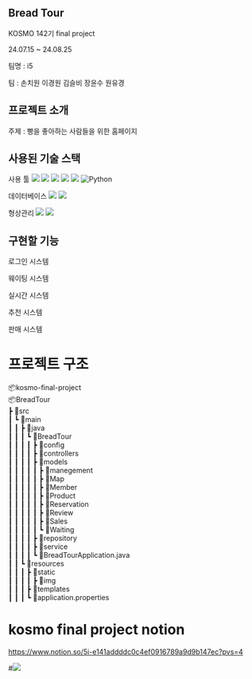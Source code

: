 ## Bread Tour

KOSMO 142기 final project

24.07.15 ~ 24.08.25

팀명   : i5

팀     : 손치원 이경원 김슬비 장윤수 원유경

## 프로젝트 소개

주제    : 빵을 좋아하는 사람들을 위한 홈페이지

## 사용된 기술 스택
사용 툴
<img src="https://img.shields.io/badge/java-007396?style=for-the-badge&logo=OpenJDK&logoColor=white"> 
<img src="https://img.shields.io/badge/Spring-6DB33F?style=for-the-badge&logo=Spring&logoColor=white"> 
<img src="https://img.shields.io/badge/Javascript-F7DF1E?style=for-the-badge&logo=javascript&logoColor=FFF"/> 
<img src="https://img.shields.io/badge/HTML5-E34F26?style=for-the-badge&logo=html5&logoColor=FFF"/>
<img src="https://img.shields.io/badge/CSS3-1572B6?style=for-the-badge&logo=css3&logoColor=FFF"/> 
![Python](https://img.shields.io/badge/python-3670A0?style=for-the-badge&logo=python&logoColor=ffdd54)

데이터베이스
<img src="https://img.shields.io/badge/MySQL-4479A1?style=for-the-badge&logo=MySQL&logoColor=white">
<img src="https://img.shields.io/badge/mongodb-47A248?style=for-the-badge&logo=mongodb&logoColor=white">

형상관리
<img src="https://img.shields.io/badge/github-181717?style=for-the-badge&logo=github&logoColor=white">
<img src="https://img.shields.io/badge/notion-000000?style=for-the-badge&logo=notion&logoColor=white">

## 구현할 기능

로그인 시스템

웨이팅 시스템

실시간 시스템

추천 시스템

판매 시스템

# 프로젝트 구조

📦kosmo-final-project<br>
 📦BreadTour<br>
 ┣ 📂src<br>
 ┃ ┗ 📂main<br>
 ┃ ┃ ┣ 📂java<br>
 ┃ ┃ ┃ ┗ 📂BreadTour<br>
 ┃ ┃ ┃ ┃ ┣ 📂config<br>
 ┃ ┃ ┃ ┃ ┣ 📂controllers<br>
 ┃ ┃ ┃ ┃ ┣ 📂models<br>
 ┃ ┃ ┃ ┃ ┃ ┣ 📂manegement<br>
 ┃ ┃ ┃ ┃ ┃ ┣ 📂Map<br>
 ┃ ┃ ┃ ┃ ┃ ┣ 📂Member<br>
 ┃ ┃ ┃ ┃ ┃ ┣ 📂Product<br>
 ┃ ┃ ┃ ┃ ┃ ┣ 📂Reservation<br>
 ┃ ┃ ┃ ┃ ┃ ┣ 📂Review<br>
 ┃ ┃ ┃ ┃ ┃ ┣ 📂Sales<br>
 ┃ ┃ ┃ ┃ ┃ ┗ 📂Waiting<br>
 ┃ ┃ ┃ ┃ ┣ 📂repository<br>
 ┃ ┃ ┃ ┃ ┣ 📂service<br>
 ┃ ┃ ┃ ┃ ┗ 📜BreadTourApplication.java<br>
 ┃ ┃ ┗ 📂resources<br>
 ┃ ┃ ┃ ┣ 📂static<br>
 ┃ ┃ ┃ ┃ ┣ 📂img<br>
 ┃ ┃ ┃ ┣ 📂templates<br>
 ┃ ┃ ┃ ┗ 📜application.properties<br>


# kosmo final project notion

https://www.notion.so/5i-e141addddc0c4ef0916789a9d9b147ec?pvs=4

#<a href="https://hits.seeyoufarm.com"><img src="https://hits.seeyoufarm.com/api/count/incr/badge.svg?url=https%3A%2F%2Fgithub.com%2Fchiwonson%2Fkosmo-final-project&count_bg=%2379C83D&title_bg=%23555555&icon=&icon_color=%23E7E7E7&title=hits&edge_flat=false"/></a>            
